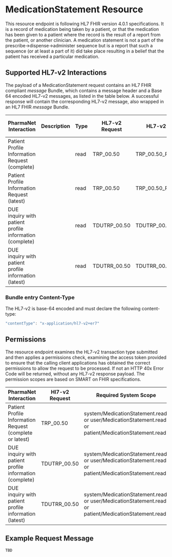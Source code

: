 # MedicationStatement Resource

This resource endpoint is following  HL7 FHIR version 4.0.1 specifications. It is a record of medication being taken by a patient, or that the medication has been given to a patient where the record is the result of a report from the patient, or another clinician. A medication statement is not a part of the prescribe->dispense->administer sequence but is a report that such a sequence (or at least a part of it) did take place resulting in a belief that the patient has received a particular medication.

## Supported HL7-v2 Interactions

The payload of a MedicationStatement request contains an HL7 FHIR compliant *message* Bundle, which contains a message header and a Base 64 encoded HL7-v2 messages, as listed in the table below. A successful response will contain the corresponding HL7-v2 message, also wrapped in an HL7 FHIR *message* Bundle.  


| PharmaNet Interaction | Description |  Type | HL7-v2 Request | HL7-v2 Response |  HTTP Request Action |
| ------ | ------ | ------ | ------ | ---- | ----- |
| Patient Profile Information Request (complete) | | read | TRP_00.50 | TRP_00.50_RESPONSE |  POST |
| Patient Profile Information Request (latest) | | read | TRP_00.50 | TRP_00.50_RESPONSE |  POST |
| DUE inquiry with patient profile information (complete) | | read | TDUTRP_00.50 |TDUTRP_00.50_RESPONSE | POST |
| DUE inquiry with patient profile information (latest) | | read | TDUTRR_00.50 | TDUTRR_00.50_RESPONSE | POST |

### Bundle entry Content-Type

The HL7-v2 is base-64 encoded and must declare the following content-type:

```javascript
"contentType": "x-application/hl7-v2+er7"
```

## Permissions

The resource endpoint examines the HL7-v2 transaction type submitted and then applies a permissions check, examining the access token provided to ensure that the calling client applications has obtained the correct permissions to allow the request to be processed. If not an HTTP 40x Error Code will be returned, without any HL7-v2 response payload. The permission scopes are based on SMART on FHIR specifications.

| PharmaNet Interaction |  Hl7-v2 Request | Required System Scope |
| ------ | ------ | ------ |
| Patient Profile Information Request (complete or latest) | TRP_00.50 | system/MedicationStatement.read, or user/MedicationStatement.read, or patient/MedicationStatement.read |
| DUE inquiry with patient profile information (complete) | TDUTRP_00.50 | system/MedicationStatement.read, or user/MedicationStatement.read, or patient/MedicationStatement.read |
| DUE inquiry with patient profile information (latest) | TDUTRR_00.50 | system/MedicationStatement.read, or user/MedicationStatement.read, or patient/MedicationStatement.read |

## Example Request Message

```code
TBD
```
